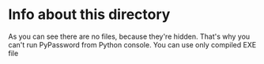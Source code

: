 # Info about this directory
As you can see there are no files, because they're hidden. That's why you can't run PyPassword from Python console.
You can use only compiled EXE file
